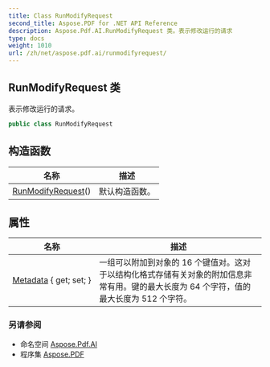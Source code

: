 ```yaml
---
title: Class RunModifyRequest
second_title: Aspose.PDF for .NET API Reference
description: Aspose.Pdf.AI.RunModifyRequest 类。表示修改运行的请求
type: docs
weight: 1010
url: /zh/net/aspose.pdf.ai/runmodifyrequest/
---
```

## RunModifyRequest 类

表示修改运行的请求。

```csharp
public class RunModifyRequest
```

## 构造函数

| 名称 | 描述 |
| --- | --- |
| [RunModifyRequest](runmodifyrequest/)() | 默认构造函数。 |

## 属性

| 名称 | 描述 |
| --- | --- |
| [Metadata](../../aspose.pdf.ai/runmodifyrequest/metadata/) { get; set; } | 一组可以附加到对象的 16 个键值对。这对于以结构化格式存储有关对象的附加信息非常有用。键的最大长度为 64 个字符，值的最大长度为 512 个字符。 |

### 另请参阅

* 命名空间 [Aspose.Pdf.AI](../../aspose.pdf.ai/)
* 程序集 [Aspose.PDF](../../)